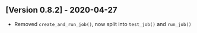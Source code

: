 ## [Version 0.8.2] - 2020-04-27
- Removed `create_and_run_job()`, now split into `test_job()` and `run_job()`
